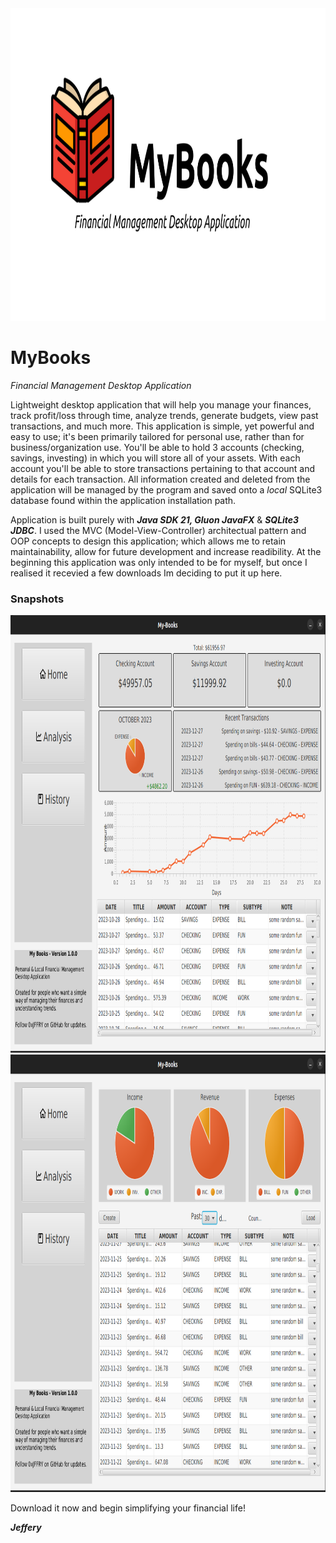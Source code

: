 <img src="src/main/FXML/assets/wallpaper.png" alt="drawing" height="500"/>

# MyBooks
*Financial Management Desktop Application*

Lightweight desktop application that will help you manage your finances, track profit/loss through time, analyze trends, generate budgets, view past transactions, and much more. This application is simple, yet powerful and easy to use; it's been primarily tailored for personal use, rather than for business/organization use. You'll be able to hold 3 accounts (checking, savings, investing) in which you will store all of your assets. With each account you'll be able to store transactions pertaining to that account and details for each transaction. All information created and deleted from the application will be managed by the program and saved onto a *local* SQLite3 database found within the application installation path.

Application is built purely with **_Java SDK 21, Gluon JavaFX_** & **_SQLite3 JDBC_**. I used the MVC (Model-View-Controller) architectual pattern and OOP concepts to design this application; which allows me to retain maintainability, allow for future development and increase readibility. At the beginning this application was only intended to be for myself, but once I realised it recevied a few downloads Im deciding to put it up here. 

### Snapshots
<img src="src/main/FXML/assets/history.png" alt="drawing" height="700"/>
<br>
<img src="src/main/FXML/assets/home.png" alt="drawing" height="700"/>

Download it now and begin simplifying your financial life!

**_Jeffery_**
